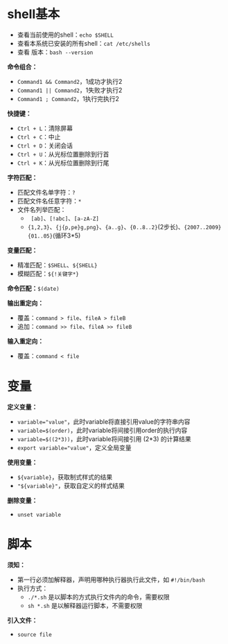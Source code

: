 # shell基本

+ 查看当前使用的shell：`echo $SHELL`
+ 查看本系统已安装的所有shell：`cat /etc/shells`
+ 查看 版本：`bash --version`

**命令组合：**

+ `Command1 && Command2`，1成功才执行2
+ `Command1 || Command2`，1失败才执行2
+ `Command1 ; Command2`，1执行完执行2

**快捷键：**

+ `Ctrl + L`：清除屏幕
+ `Ctrl + C`：中止
+ `Ctrl + D`：关闭会话
+ `Ctrl + U`：从光标位置删除到行首
+ `Ctrl + K`：从光标位置删除到行尾

**字符匹配：**

+ 匹配文件名单字符：`?`
+ 匹配文件名任意字符：`*`
+ 文件名列举匹配：
  + ` [ab]`、`[!abc]`、`[a-zA-Z]`
  + `{1,2,3}`、`{j{p,pe}g,png}`、`{a..g}`、`{0..8..2}`(2步长)、`{2007..2009}{01..05}`(循环3*5)

**变量匹配：**

+ 精准匹配：`$SHELL`、`${SHELL}`
+ 模糊匹配：`${!关键字*}`

**命令匹配：**`$(date)`

**输出重定向：**

+ 覆盖：`command > file`、`fileA > fileB`
+ 追加：`command >> file`、`fileA >> fileB`

**输入重定向：**

+ 覆盖：`command < file`



# 变量

**定义变量：**

+ `variable="value"`，此时variable将直接引用value的字符串内容
+ `variable=$(order)`，此时variable将间接引用order的执行内容
+ `variable=$((2*3))`，此时variable将间接引用 (2*3) 的计算结果
+ `export variable="value"`，定义全局变量

**使用变量：**

+ `${variable}`，获取制式样式的结果
+ `"${variable}"`，获取自定义的样式结果

**删除变量：**

+ `unset variable`

# 脚本

**须知：**

+ 第一行必须加解释器，声明用哪种执行器执行此文件，如 `#!/bin/bash`
+ 执行方式：
  + `./*.sh` 是以脚本的方式执行文件内的命令，需要权限
  + `sh *.sh` 是以解释器运行脚本，不需要权限



**引入文件：**

+ `source file`



